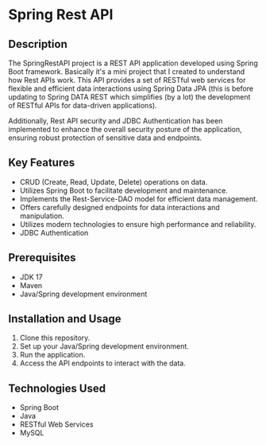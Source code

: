# Spring Rest API

## Description
The SpringRestAPI project is a REST API application developed using Spring Boot framework. Basically it's a mini project that I created to understand how Rest APIs work. This API provides a set of RESTful web services for flexible and efficient data interactions using Spring Data JPA (this is before updating to Spring DATA REST which simplifies (by a lot) the development of RESTful APIs for data-driven applications).

Additionally, Rest API security and JDBC Authentication has been implemented to enhance the overall security posture of the application, ensuring robust protection of sensitive data and endpoints.

## Key Features
- CRUD (Create, Read, Update, Delete) operations on data.
- Utilizes Spring Boot to facilitate development and maintenance.
- Implements the Rest-Service-DAO model for efficient data management.
- Offers carefully designed endpoints for data interactions and manipulation.
- Utilizes modern technologies to ensure high performance and reliability.
- JDBC Authentication

## Prerequisites
- JDK 17
- Maven
- Java/Spring development environment

## Installation and Usage
1. Clone this repository.
2. Set up your Java/Spring development environment.
3. Run the application.
4. Access the API endpoints to interact with the data.

## Technologies Used
- Spring Boot
- Java
- RESTful Web Services
- MySQL

